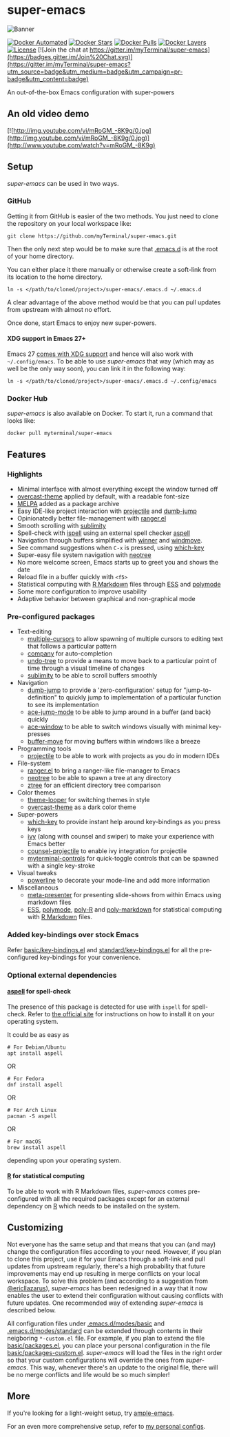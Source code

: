 # super-emacs

![Banner](images/banner.png)

[![Docker Automated](https://img.shields.io/docker/automated/myterminal/super-emacs.svg)](https://hub.docker.com/r/myterminal/super-emacs)
[![Docker Stars](https://img.shields.io/docker/stars/myterminal/super-emacs.svg)](https://hub.docker.com/r/myterminal/super-emacs)
[![Docker Pulls](https://img.shields.io/docker/pulls/myterminal/super-emacs.svg)](https://hub.docker.com/r/myterminal/super-emacs)
[![Docker Layers](https://images.microbadger.com/badges/image/myterminal/super-emacs.svg)](https://microbadger.com/images/myterminal/super-emacs)  
[![License](https://img.shields.io/badge/LICENSE-GPL%20v3.0-blue.svg)](https://www.gnu.org/licenses/gpl.html)
[![Join the chat at https://gitter.im/myTerminal/super-emacs](https://badges.gitter.im/Join%20Chat.svg)](https://gitter.im/myTerminal/super-emacs?utm_source=badge&utm_medium=badge&utm_campaign=pr-badge&utm_content=badge)

An out-of-the-box Emacs configuration with super-powers

## An old video demo

[![http://img.youtube.com/vi/mRoGM_-8K9g/0.jpg](http://img.youtube.com/vi/mRoGM_-8K9g/0.jpg)](http://www.youtube.com/watch?v=mRoGM_-8K9g)

## Setup

*super-emacs* can be used in two ways.

### GitHub

Getting it from GitHub is easier of the two methods. You just need to clone the repository on your local workspace like:

    git clone https://github.com/myTerminal/super-emacs.git

Then the only next step would be to make sure that [.emacs.d](.emacs.d) is at the root of your home directory.

You can either place it there manually or otherwise create a soft-link from its location to the home directory.

    ln -s </path/to/cloned/project>/super-emacs/.emacs.d ~/.emacs.d

A clear advantage of the above method would be that you can pull updates from upstream with almost no effort.

Once done, start Emacs to enjoy new super-powers.

#### XDG support in Emacs 27+

Emacs 27 [comes with XDG support](https://git.savannah.gnu.org/cgit/emacs.git/commit/?id=4118297ae2fab4886b20d193ba511a229637aea3) and hence will also work with `~/.config/emacs`. To be able to use *super-emacs* that way (which may as well be the only way soon), you can link it in the following way:

    ln -s </path/to/cloned/project>/super-emacs/.emacs.d ~/.config/emacs


### Docker Hub

*super-emacs* is also available on Docker. To start it, run a command that looks like:

    docker pull myterminal/super-emacs

## Features

### Highlights

- Minimal interface with almost everything except the window turned off
- [overcast-theme](http://github.com/myTerminal/overcast-theme) applied by default, with a readable font-size
- [MELPA](http://melpa.org) added as a package archive
- Easy IDE-like project interaction with [projectile](https://github.com/bbatsov/projectile) and [dumb-jump](https://github.com/jacktasia/dumb-jump)
- Opinionatedly better file-management with [ranger.el](https://github.com/ralesi/ranger.el)
- Smooth scrolling with [sublimity](https://github.com/zk-phi/sublimity)
- Spell-check with [ispell](https://www.emacswiki.org/emacs/InteractiveSpell) using an external spell checker [aspell](http://aspell.net)
- Navigation through buffers simplified with [winner](http://emacswiki.org/emacs/WinnerMode) and [windmove](http://emacswiki.org/emacs/WindMove).
- See command suggestions when `C-x` is pressed, using [which-key](https://github.com/justbur/emacs-which-key)
- Super-easy file system navigation with [neotree](https://github.com/jaypei/emacs-neotree)
- No more welcome screen, Emacs starts up to greet you and shows the date
- Reload file in a buffer quickly with `<f5>`
- Statistical computing with [R Markdown](https://rmarkdown.rstudio.com) files through [ESS](https://github.com/emacs-ess/ESS) and [polymode](https://github.com/polymode/polymode)
- Some more configuration to improve usability
- Adaptive behavior between graphical and non-graphical mode

### Pre-configured packages

- Text-editing
    - [multiple-cursors](https://github.com/magnars/multiple-cursors.el) to allow spawning of multiple cursors to editing text that follows a particular pattern
    - [company](https://github.com/company-mode/company-mode) for auto-completion
    - [undo-tree](https://github.com/emacsmirror/undo-tree) to provide a means to move back to a particular point of time through a visual timeline of changes
    - [sublimity](https://github.com/zk-phi/sublimity) to be able to scroll buffers smoothly
- Navigation
    - [dumb-jump](https://github.com/jacktasia/dumb-jump) to provide a 'zero-configuration' setup for "jump-to-definition" to quickly jump to implementation of a particular function to see its implementation
    - [ace-jump-mode](https://github.com/winterTTr/ace-jump-mode) to be able to jump around in a buffer (and back) quickly
    - [ace-window](https://github.com/abo-abo/ace-window) to be able to switch windows visually with minimal key-presses
    - [buffer-move](http://www.emacswiki.org/emacs/buffer-move.el) for moving buffers within windows like a breeze
- Programming tools
    - [projectile](https://github.com/bbatsov/projectile) to be able to work with projects as you do in modern IDEs
- File-system
    - [ranger.el](https://github.com/ralesi/ranger.el) to bring a ranger-like file-manager to Emacs
    - [neotree](https://github.com/jaypei/emacs-neotree) to be able to spawn a tree at any directory
    - [ztree](https://github.com/fourier/ztree) for an efficient directory tree comparison
- Color themes
    - [theme-looper](https://github.com/myTerminal/theme-looper) for switching themes in style
    - [overcast-theme](https://github.com/myTerminal/overcast-theme) as a dark color theme
- Super-powers
    - [which-key](https://github.com/justbur/emacs-which-key) to provide instant help around key-bindings as you press keys
    - [ivy](https://github.com/abo-abo/swiper) (along with counsel and swiper) to make your experience with Emacs better
    - [counsel-projectile](https://github.com/ericdanan/counsel-projectile) to enable ivy integration for projectile
    - [myterminal-controls](https://github.com/myTerminal/myterminal-controls) for quick-toggle controls that can be spawned with a single key-stroke
- Visual tweaks
    - [powerline](https://github.com/milkypostman/powerline) to decorate your mode-line and add more information
- Miscellaneous
    - [meta-presenter](https://github.com/myTerminal/meta-presenter) for presenting slide-shows from within Emacs using markdown files
    - [ESS](https://github.com/emacs-ess/ESS), [polymode](https://github.com/polymode/polymode), [poly-R](https://github.com/polymode/poly-R) and [poly-markdown](https://github.com/polymode/poly-markdown) for statistical computing with [R Markdown](https://rmarkdown.rstudio.com) files.

### Added key-bindings over stock Emacs

Refer [basic/key-bindings.el](.emacs.d/modes/basic/key-bindings.el) and [standard/key-bindings.el](.emacs.d/modes/standard/key-bindings.el) for all the pre-configured key-bindings for your convenience.

### Optional external dependencies

####  [aspell](http://aspell.net) for spell-check

The presence of this package is detected for use with `ispell` for spell-check. Refer to [the official site](http://aspell.net) for instructions on how to install it on your operating system.

It could be as easy as

    # For Debian/Ubuntu
    apt install aspell

OR

    # For Fedora
    dnf install aspell

OR

    # For Arch Linux
    pacman -S aspell

OR

    # For macOS
    brew install aspell

depending upon your operating system.

#### [R](https://www.r-project.org) for statistical computing

To be able to work with R Markdown files, *super-emacs* comes pre-configured with all the required packages except for an external dependency on [R](https://www.r-project.org) which needs to be installed on the system.

## Customizing

Not everyone has the same setup and that means that you can (and may) change the configuration files according to your need. However, if you plan to clone this project, use it for your Emacs through a soft-link and pull updates from upstream regularly, there's a high probability that future improvements may end up resulting in merge conflicts on your local workspace. To solve this problem (and according to a suggestion from [@ericllazarus](https://github.com/ericllazarus)), *super-emacs* has been redesigned in a way that it now enables the user to extend their configuration without causing conflicts with future updates. One recommended way of extending *super-emacs* is described below.

All configuration files under [.emacs.d/modes/basic](.emacs.d/modes/basic) and [.emacs.d/modes/standard](.emacs.d/modes/standard) can be extended through contents in their neigboring `*-custom.el` file. For example, if you plan to extend the file [basic/packages.el](.emacs.d/modes/basic/packages.el), you can place your personal configuration in the file [basic/packages-custom.el](.emacs.d/modes/basic/packages-custom.el). *super-emacs* will load the files in the right order so that your custom configurations will override the ones from *super-emacs*. This way, whenever there's an update to the original file, there will be no merge conflicts and life would be so much simpler!

## More

If you're looking for a light-weight setup, try [ample-emacs](https://github.com/myTerminal/ample-emacs).

For an even more comprehensive setup, refer to [my personal configs](https://github.com/myTerminal/.emacs.d).
